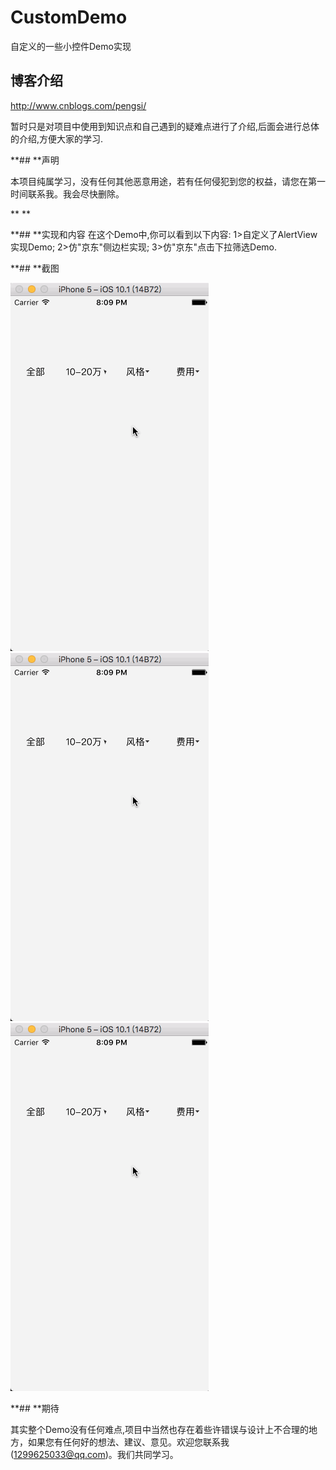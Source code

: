 # CustomDemo
自定义的一些小控件Demo实现

## 博客介绍

http://www.cnblogs.com/pengsi/

暂时只是对项目中使用到知识点和自己遇到的疑难点进行了介绍,后面会进行总体的介绍,方便大家的学习.

**## **声明

本项目纯属学习，没有任何其他恶意用途，若有任何侵犯到您的权益，请您在第一时间联系我。我会尽快删除。

**
**

**## **实现和内容
在这个Demo中,你可以看到以下内容:
1>自定义了AlertView实现Demo;
2>仿"京东"侧边栏实现;
3>仿"京东"点击下拉筛选Demo.

**## **截图

![image](https://github.com/lovemo/SMKDropSelectMenu/raw/master/demo.gif)
![image](https://github.com/lovemo/SMKDropSelectMenu/raw/master/demo.gif)
![image](https://github.com/lovemo/SMKDropSelectMenu/raw/master/demo.gif)


**## **期待

其实整个Demo没有任何难点,项目中当然也存在着些许错误与设计上不合理的地方，如果您有任何好的想法、建议、意见。欢迎您联系我(1299625033@qq.com)。我们共同学习。


